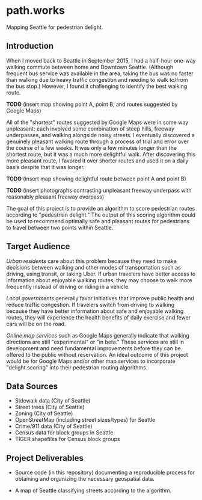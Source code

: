 # path.works
Mapping Seattle for pedestrian delight.

## Introduction
When I moved back to Seattle in September 2015, I had a half-hour one-way walking commute between home and Downtown Seattle. (Although frequent bus service was available in the area, taking the bus was no faster than walking due to heavy traffic congestion and needing to walk to/from the bus stop.) However, I found it challenging to identify the best walking route.

**TODO** (insert map showing point A, point B, and routes suggested by Google Maps)

All of the "shortest" routes suggested by Google Maps were in some way unpleasant: each involved some combination of steep hills, freeway underpasses, and walking alongside noisy streets. I eventually discovered a genuinely pleasant walking route through a process of trial and error over the course of a few weeks. It was only a few minutes longer than the shortest route, but it was a much more delightful walk. After discovering this more pleasant route, I favored it over shorter routes and used it on a daily basis despite that it was longer.

**TODO** (insert map showing delightful route between point A and point B)

**TODO** (insert photographs contrasting unpleasant freeway underpass with reasonably pleasant freeway overpass)

The goal of this project is to provide an algorithm to score pedestrian routes according to "pedestrian delight." The output of this scoring algorithm could be used to recommend optimally safe and pleasant routes for pedestrians to travel between two points within Seattle.

## Target Audience

*Urban residents* care about this problem because they need to make decisions between walking and other modes of transportation such as driving, using transit, or taking Uber. If urban travelers have better access to information about enjoyable walking routes, they may choose to walk more frequently instead of driving or riding in a vehicle.

*Local governments* generally favor initiatives that improve public health and reduce traffic congestion. If travelers switch from driving to walking because they have better information about safe and enjoyable walking routes, they will experience the health benefits of daily exercise and fewer cars will be on the road.

*Online map services* such as Google Maps generally indicate that walking directions are still "experimental" or "in beta." These services are still in development and need fundamental improvements before they can be offered to the public without reservation. An ideal outcome of this project would be for Google Maps and/or other map services to incorporate "delight scoring" into their pedestrian routing algorithms.

## Data Sources

* Sidewalk data (City of Seattle)
* Street trees (City of Seattle)
* Zoning (City of Seattle)
* OpenStreetMap (including street sizes/types) for Seattle
* Crime/911 data (City of Seattle)
* Census data for block groups in Seattle
* TIGER shapefiles for Census block groups

## Project Deliverables

* Source code (in this repository) documenting a reproducible process for obtaining and organizing the necessary geospatial data.

* A map of Seattle classifying streets according to the algorithm.

